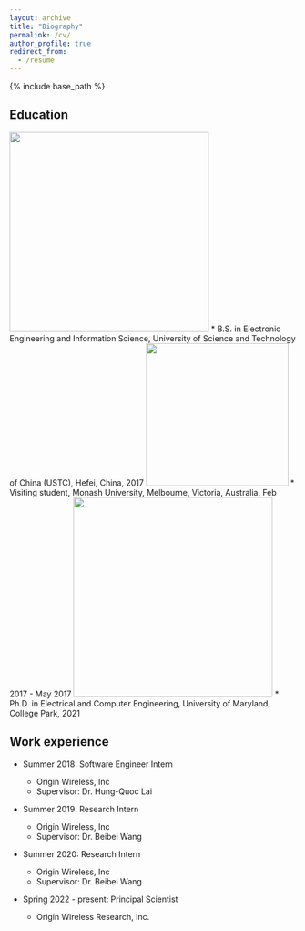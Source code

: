 ```yaml
---
layout: archive
title: "Biography"
permalink: /cv/
author_profile: true
redirect_from:
  - /resume
---
```


{% include base_path %}

## Education
<img src="http://yuqianhu09.github.io/images/ustc_logo.png" width="350">
* B.S. in Electronic Engineering and Information Science, University of Science and Technology of China (USTC), Hefei, China, 2017

<img src="http://yuqianhu09.github.io/images/monash_logo.png" width="250">
* Visiting student, Monash University, Melbourne, Victoria, Australia, Feb 2017 - May 2017

<img src="http://yuqianhu09.github.io/images/umd_logo.png" width="350">
* Ph.D. in Electrical and Computer Engineering, University of Maryland, College Park, 2021

## Work experience
* Summer 2018: Software Engineer Intern
  * Origin Wireless, Inc
  * Supervisor: Dr. Hung-Quoc Lai

* Summer 2019: Research Intern
  * Origin Wireless, Inc
  * Supervisor: Dr. Beibei Wang

* Summer 2020: Research Intern
  * Origin Wireless, Inc
  * Supervisor: Dr. Beibei Wang

* Spring 2022 - present: Principal Scientist
  * Origin Wireless Research, Inc.


